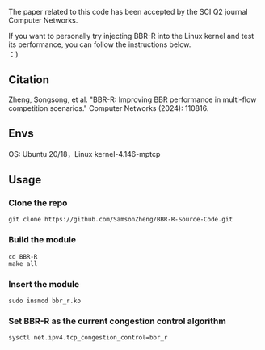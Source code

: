 The paper related to this code has been accepted by the SCI Q2 journal Computer Networks.  

If you want to personally try injecting BBR-R into the Linux kernel and test its performance, you can follow the instructions below.  
：)

## Citation
Zheng, Songsong, et al. "BBR-R: Improving BBR performance in multi-flow competition scenarios." Computer Networks (2024): 110816.


## Envs
OS: Ubuntu 20/18，Linux kernel-4.146-mptcp

## Usage

### Clone the repo
```
git clone https://github.com/SamsonZheng/BBR-R-Source-Code.git
```

### Build the module
```
cd BBR-R
make all
```

### Insert the module
```
sudo insmod bbr_r.ko
```

### Set BBR-R as the current congestion control algorithm
```
sysctl net.ipv4.tcp_congestion_control=bbr_r
```



